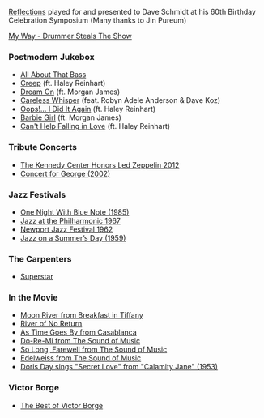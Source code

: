 [Reflections](https://youtu.be/xW_D5HHkJnI) played for and presented to Dave Schmidt at his 60th Birthday Celebration Symposium (Many thanks to Jin Pureum)

[My Way - Drummer Steals The Show](https://youtu.be/a9kPfelTEds)

### Postmodern Jukebox
- [All About That Bass](https://youtu.be/aLnZ1NQm2uk)
- [Creep](https://youtu.be/m3lF2qEA2cw) (ft. Haley Reinhart)
- [Dream On](https://youtu.be/Yq4KA0mUnC8) (ft. Morgan James)
- [Careless Whisper](https://youtu.be/lVXziMFEqX0) (feat. Robyn Adele Anderson & Dave Koz)
- [Oops!... I Did It Again](https://youtu.be/g_HN50TLuaI) (ft. Haley Reinhart)
- [Barbie Girl](https://youtu.be/4ReSV3CCRzg) (ft. Morgan James)
- [Can't Help Falling in Love](https://youtu.be/J7ClM1TUqBQ) (ft. Haley Reinhart)

### Tribute Concerts
- [The Kennedy Center Honors Led Zeppelin 2012](https://youtu.be/ra-itTKnFaw)
- [Concert for George (2002)](https://www.youtube.com/playlist?list=PLMhclBAaZsHbQNqLd-tWyAjeR9UJGEYHx)

### Jazz Festivals
- [One Night With Blue Note (1985)](https://youtu.be/G6kAmdzfvC8)
- [Jazz at the Philharmonic 1967](https://youtu.be/k-WwhDh894g)
- [Newport Jazz Festival 1962](https://youtu.be/ZUB72NfTQLM)
- [Jazz on a Summer’s Day (1959)](https://youtu.be/Htwe0NBjq4c)

### The Carpenters
- [Superstar](https://youtu.be/eGrLUavvkIA)

### In the Movie
- [Moon River from Breakfast in Tiffany](https://youtu.be/uirBWk-qd9A)
- [River of No Return](https://youtu.be/dLzeHkEQe9g)
- [As Time Goes By from Casablanca](https://youtu.be/7vThuwa5RZU)
- [Do-Re-Mi from The Sound of Music](https://youtu.be/jITsImZdlMQ)
- [So Long, Farewell from The Sound of Music](https://youtu.be/-nRU5RIDWXU)
- [Edelweiss from The Sound of Music](https://youtu.be/8bL2BCiFkTk)
- [Doris Day sings "Secret Love" from "Calamity Jane" (1953)](https://youtu.be/fU8tQpCZEzg)

### Victor Borge
- [The Best of Victor Borge](https://youtu.be/f00VEflQ5VQ)
